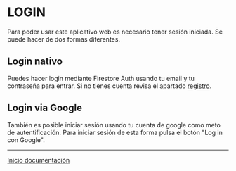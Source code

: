 # LOGIN

Para poder usar este aplicativo web es necesario tener sesión iniciada. Se puede hacer de dos formas diferentes.

## Login nativo

Puedes hacer login mediante Firestore Auth usando tu email y tu contraseña para entrar. Si no tienes cuenta revisa el apartado [registro](registro.md).

## Login via Google

También es posible iniciar sesión usando tu cuenta de google como meto de autentificación. Para iniciar sesión de esta forma pulsa el botón "Log in con Google".

---

[Inicio documentación](../README.md)
